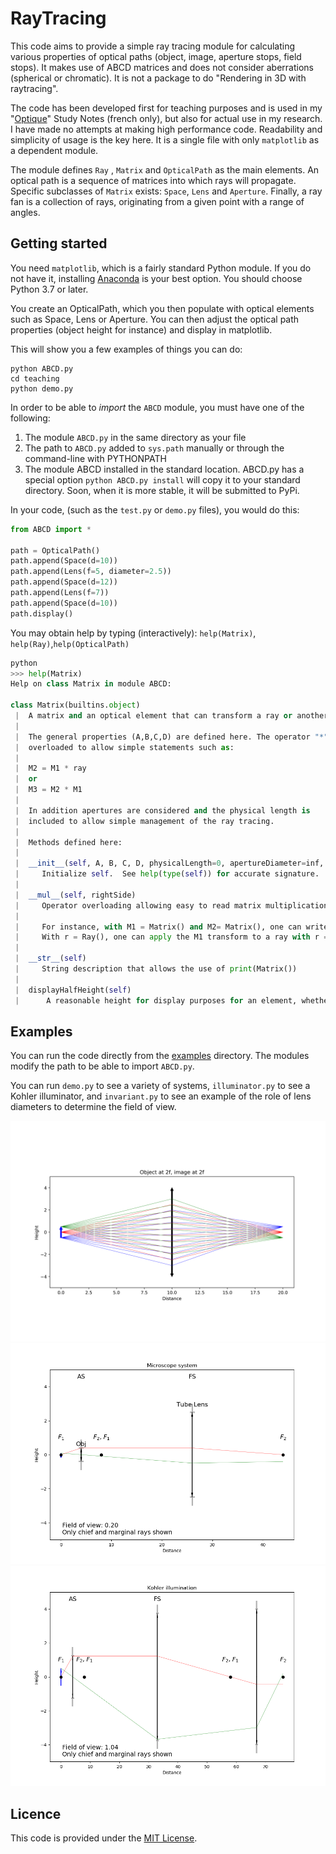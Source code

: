 # RayTracing
This code aims to provide a simple ray tracing module for calculating various properties of optical paths (object, image, aperture stops, field stops).  It makes use of ABCD matrices and does not consider aberrations (spherical or chromatic). It is not a package to do "Rendering in 3D with raytracing".  

The code has been developed first for teaching purposes and is used in my "[Optique](https://itunes.apple.com/ca/book/optique/id949326768?mt=11)" Study Notes (french only), but also for actual use in my research. I have made no attempts at making high performance code.  Readability and simplicity of usage is the key here. It is a single file with only `matplotlib` as a dependent module.

The module defines `Ray` ,  `Matrix` and `OpticalPath` as the main elements.  An optical path is a sequence of matrices into which rays will propagate. Specific subclasses of `Matrix` exists: `Space`, `Lens` and `Aperture`. Finally, a ray fan is a collection of rays, originating from a given point with a range of angles.

## Getting started
You need `matplotlib`, which is a fairly standard Python module. If you do not have it,  installing [Anaconda](https://www.anaconda.com/download/) is your best option. You should choose Python 3.7 or later.

You create an OpticalPath, which you then populate with optical elements such as Space, Lens or Aperture. You can then adjust the optical path properties (object height for instance) and display in matplotlib.

This will show you a few examples of things you can do:

```shell
python ABCD.py
cd teaching
python demo.py
```

In order to be able to *import* the `ABCD` module, you must have one of the following:

1. The module `ABCD.py` in the same directory as your file
2. The path to `ABCD.py` added to `sys.path` manually or through the command-line with PYTHONPATH
3. The module ABCD installed in the standard location. ABCD.py has a special option `python ABCD.py install` will copy it to your standard directory. Soon, when it is more stable, it will be submitted to PyPi.

In your code, (such as the `test.py` or `demo.py`  files), you would do this:

```python
from ABCD import *

path = OpticalPath()
path.append(Space(d=10))
path.append(Lens(f=5, diameter=2.5))
path.append(Space(d=12))
path.append(Lens(f=7))
path.append(Space(d=10))
path.display()
```

You may obtain help by typing (interactively): `help(Matrix)`, `help(Ray)`,`help(OpticalPath)`

```python
python
>>> help(Matrix)
Help on class Matrix in module ABCD:

class Matrix(builtins.object)
 |  A matrix and an optical element that can transform a ray or another matrix.
 |  
 |  The general properties (A,B,C,D) are defined here. The operator "*" is 
 |  overloaded to allow simple statements such as:
 |  
 |  M2 = M1 * ray  
 |  or 
 |  M3 = M2 * M1
 |  
 |  In addition apertures are considered and the physical length is 
 |  included to allow simple management of the ray tracing.
 |  
 |  Methods defined here:
 |  
 |  __init__(self, A, B, C, D, physicalLength=0, apertureDiameter=inf, label='')
 |     Initialize self.  See help(type(self)) for accurate signature.
 |  
 |  __mul__(self, rightSide)
 |     Operator overloading allowing easy to read matrix multiplication 
 |      
 |     For instance, with M1 = Matrix() and M2= Matrix(), one can write M3 = M1*M2.
 |     With r = Ray(), one can apply the M1 transform to a ray with r = M1*r
 |  
 |  __str__(self)
 |     String description that allows the use of print(Matrix())
 |  
 |  displayHalfHeight(self)
 |      A reasonable height for display purposes for an element, whether it is infinite or 
```

## Examples

You can run the code directly from the [examples](./examples) directory.  The modules modify the path to be able to import `ABCD.py`.

You can run `demo.py` to see a variety of systems, `illuminator.py` to see a Kohler illuminator, and `invariant.py` to see an example of the role of lens diameters to determine the field of view.

![Figure1](assets/Figure1.png)
![Microscope](assets/Microscope.png)
![Illumination](assets/Illumination.png)

## Licence

This code is provided under the [MIT License](./LICENSE).